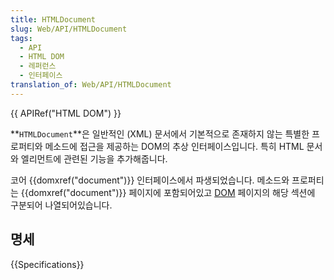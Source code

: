 ```yaml
---
title: HTMLDocument
slug: Web/API/HTMLDocument
tags:
  - API
  - HTML DOM
  - 레퍼런스
  - 인터페이스
translation_of: Web/API/HTMLDocument
---
```

{{ APIRef("HTML DOM") }}

**`HTMLDocument`**은 일반적인 (XML) 문서에서 기본적으로 존재하지 않는 특별한 프로퍼티와 메소드에 접근을 제공하는 DOM의 추상 인터페이스입니다. 특히 HTML 문서와 엘리먼트에 관련된 기능을 추가해줍니다.

코어 {{domxref("document")}} 인터페이스에서 파생되었습니다. 메소드와 프로퍼티는 {{domxref("document")}} 페이지에 포함되어있고 [DOM](/ko/docs/DOM) 페이지의 해당 섹션에 구분되어 나열되어있습니다.

## 명세

{{Specifications}}
